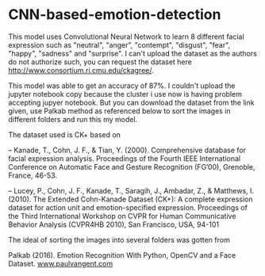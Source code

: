 # CNN-based-emotion-detection
This model uses Convolutional Neural Network to learn 8 different facial expression such as "neutral", "anger", "contempt", "disgust", "fear", "happy", "sadness" and "surprise". I can't upload the dataset as the authors do not authorize such, you can request the dataset here http://www.consortium.ri.cmu.edu/ckagree/.

This model was able to get an accuracy of 87%. I couldn't upload the jupyter notebook copy because the cluster i use now is having problem accepting jupyer notebook. But you can download the dataset from the link given, use Palkab method as referenced below to sort the images in different folders and run this my model.

The dataset used is CK+ based on

– Kanade, T., Cohn, J. F., & Tian, Y. (2000). Comprehensive database for facial expression analysis. Proceedings of the Fourth IEEE International Conference on Automatic Face and Gesture Recognition (FG’00), Grenoble, France, 46-53.

– Lucey, P., Cohn, J. F., Kanade, T., Saragih, J., Ambadar, Z., & Matthews, I. (2010). The Extended Cohn-Kanade Dataset (CK+): A complete expression dataset for action unit and emotion-specified expression. Proceedings of the Third International Workshop on CVPR for Human Communicative Behavior Analysis (CVPR4HB 2010), San Francisco, USA, 94-101

The ideal of sorting the images into several folders was gotten from

Palkab (2016). Emotion Recognition With Python, OpenCV and a Face Dataset. www.paulvangent.com 
